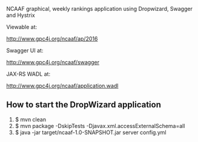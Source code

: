 NCAAF graphical, weekly rankings application using Dropwizard, Swagger and Hystrix

Viewable at:

   http://www.gpc4j.org/ncaaf/ap/2016

Swagger UI at:

   http://www.gpc4j.org/ncaaf/swagger

JAX-RS WADL at:

   http://www.gpc4j.org/ncaaf/application.wadl

How to start the DropWizard application
---

1. $ mvn clean
1. $ mvn package -DskipTests -Djavax.xml.accessExternalSchema=all
1. $ java -jar target/ncaaf-1.0-SNAPSHOT.jar server config.yml

